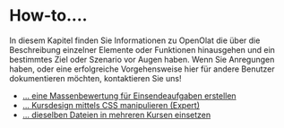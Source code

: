 # How-to....

In diesem Kapitel finden Sie Informationen zu OpenOlat die über die
Beschreibung einzelner Elemente oder Funktionen hinausgehen und ein bestimmtes
Ziel oder Szenario vor Augen haben. Wenn Sie Anregungen haben, oder eine
erfolgreiche Vorgehensweise hier für andere Benutzer dokumentieren möchten,
kontaktieren Sie uns!

  * [... eine Massenbewertung für Einsendeaufgaben erstellen](create_a_bulk_assessment_for_submission_tasks.de.md)
  * [... Kursdesign mittels CSS manipulieren (Expert)](viewpage.action%EF%B9%96pageId=108593626.html)
  * [... dieselben Dateien in mehreren Kursen einsetzen](use_the_same_files_in_several_courses.de.md)
